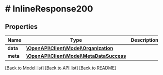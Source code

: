 # # InlineResponse200

## Properties

Name | Type | Description | Notes
------------ | ------------- | ------------- | -------------
**data** | [**\OpenAPI\Client\Model\Organization**](Organization.md) |  | [optional] 
**meta** | [**\OpenAPI\Client\Model\MetaDataSuccess**](MetaDataSuccess.md) |  | [optional] 

[[Back to Model list]](../../README.md#documentation-for-models) [[Back to API list]](../../README.md#documentation-for-api-endpoints) [[Back to README]](../../README.md)


